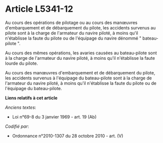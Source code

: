 # Article L5341-12

Au cours des opérations de pilotage ou au cours des manœuvres d'embarquement et de débarquement du pilote, les accidents
survenus au pilote sont à la charge de l'armateur du navire piloté, à moins qu'il n'établisse la faute du pilote ou de
l'équipage du navire dénommé " bateau-pilote ". 

Au cours des mêmes opérations, les avaries causées au bateau-pilote sont à la charge de l'armateur du navire piloté, à moins
qu'il n'établisse la faute lourde du pilote. 

Au cours des manœuvres d'embarquement et de débarquement du pilote, les accidents survenus à l'équipage du bateau-pilote sont
à la charge de l'armateur du navire piloté, à moins qu'il n'établisse la faute du pilote ou de l'équipage du bateau-pilote.

**Liens relatifs à cet article**

_Anciens textes_:

  - Loi n°69-8 du 3 janvier 1969 - art. 19 (Ab)

_Codifié par_:

  - Ordonnance n°2010-1307 du 28 octobre 2010 - art. (V)
